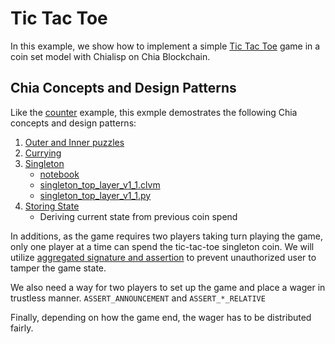 # Tic Tac Toe

In this example, we show how to implement a simple [Tic Tac Toe](https://en.wikipedia.org/wiki/Tic-tac-toe) game in a coin set model with Chialisp on Chia Blockchain.

## Chia Concepts and Design Patterns
Like the [counter](../counter/README.md) example, this exmple demostrates the following Chia concepts and design patterns:

1. [Outer and Inner puzzles](https://chialisp.com/docs/common_functions#outer-and-inner-puzzles)
2. [Currying](https://chialisp.com/docs/common_functions#currying)
3. [Singleton](https://chialisp.com/docs/puzzles/singletons)
    - [notebook](https://github.com/kimsk/chia-concepts/blob/main/notebooks/intermediate/singleton/notebook.ipynb)
    - [singleton_top_layer_v1_1.clvm](https://github.com/Chia-Network/chia-blockchain/blob/main/chia/wallet/puzzles/singleton_top_layer_v1_1.clvm)
    - [singleton_top_layer_v1_1.py](https://github.com/Chia-Network/chia-blockchain/blob/main/chia/wallet/puzzles/singleton_top_layer_v1_1.py)
4. [Storing State](https://developers.chia.net/t/can-you-store-state-on-the-network/84)
    - Deriving current state from previous coin spend

In additions, as the game requires two players taking turn playing the game, only one player at a time can spend the tic-tac-toe singleton coin. We will utilize [aggregated signature and assertion](https://chialisp.com/docs/security#signing-and-asserting-solution-truth) to prevent unauthorized user to tamper the game state.

We also need a way for two players to set up the game and place a wager in trustless manner. `ASSERT_ANNOUNCEMENT` and `ASSERT_*_RELATIVE` 

Finally, depending on how the game end, the wager has to be distributed fairly.